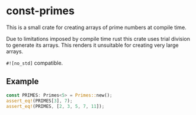 # const-primes

This is a small crate for creating arrays of prime numbers at compile time.  

Due to limitations imposed by compile time rust
this crate uses trial division to generate its arrays. This renders it unsuitable for creating very large arrays.

`#![no_std]` compatible.

## Example

```rust
const PRIMES: Primes<5> = Primes::new();
assert_eq!(PRIMES[3], 7);
assert_eq!(PRIMES, [2, 3, 5, 7, 11]);
```